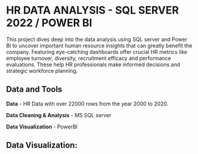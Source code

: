# HR DATA ANALYSIS - SQL SERVER 2022 / POWER BI
This project dives deep into the data analysis using SQL server and Power BI to uncover important human resource insights that can greatly benefit the company.
Featuring eye-catching dashboards offer crucial HR metrics like employee turnover, diversity, recruitment efficacy and performance evaluations. These help HR professionals make informed decisions and strategic workforce planning.

## Data and Tools

**Data** - HR Data with over 22000 rows from the year 2000 to 2020.

**Data Cleaning & Analysis** - MS SQL server

**Data Visualization** - PowerBI

## Data Visualization:


